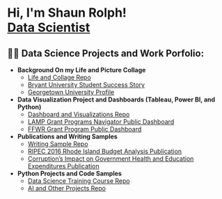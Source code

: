 <h1>Hi, I'm Shaun Rolph! <br/><a href="https://www.linkedin.com/in/shaun-rolph-79692b74/">Data Scientist</a>
<h2>👨‍💻 Data Science Projects and Work Porfolio:</h2>

- <b>Background On my Life and Picture Collage</b>
  - [Life and Collage Repo](https://github.com/joshmadakor1/EncrypterPOC)
  - [Bryant University Student Success Story](https://bryantcareer.wordpress.com/2016/03/24/shaun-rolphs-climb-to-the-top/)
  - [Georgetown University Profile](https://ghd.georgetown.edu/profile/shaun-rolph/)
- <b>Data Visualization Project and Dashboards (Tableau, Power BI, and Python)</b>
  - [Dashboard and Visualizations Repo](https://github.com/joshmadakor1/Algorithms-Practice)
  - [LAMP Grant Programs Navigator Public Dashboard](https://publicdashboards.dl.usda.gov/t/MRP_PUB/views/LAMPNavigator_17084589181540/AwardDashboard?%3Aembed=y&%3Aiid=1&%3AisGuestRedirectFromVizportal=y)
  - [FFWR Grant Program Public Dashboard](https://public.tableau.com/app/profile/shaun7740/viz/FFWRStateCoverageandContactInfo/CountryWideCoverage)
- <b>Publications and Writing Samples</b>
  - [Writing Sample Repo](https://github.com/joshmadakor1/4chan-Image-Analysis-Middleware-C964)
  - [RIPEC 2016 Rhode Island Budget Analysis Publication](https://www.ripec.org/pdfs/2016_Debt-and-Bond.pdf)
  - [Corruption’s Impact on Government Health and Education Expenditures Publication](https://digitalcommons.bryant.edu/eeb/vol10/iss1/14/)
- <b>Python Projects and Code Samples</b>
  - [Data Science Training Course Repo](https://github.com/ShaunCRolph/Data-Science-Training-Course-Repo)
  - [AI and Other Projects Repo ](https://github.com/joshmadakor1/Jwipe.PowerShell)


